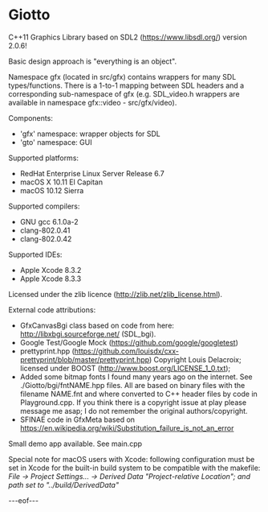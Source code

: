 # Giotto
C++11 Graphics Library based on SDL2 (https://www.libsdl.org/) version 2.0.6!

Basic design approach is "everything is an object".

Namespace gfx (located in src/gfx) contains wrappers for many SDL types/functions. There is a 1-to-1 mapping between SDL headers and a corresponding sub-namespace of gfx (e.g. SDL_video.h wrappers are available in namespace gfx::video - src/gfx/video).

Components:
  - 'gfx' namespace: wrapper objects for SDL
  - 'gto' namespace: GUI

Supported platforms:
  - RedHat Enterprise Linux Server Release 6.7
  - macOS X 10.11 El Capitan
  - macOS 10.12 Sierra

Supported compilers:
  - GNU gcc 6.1.0a-2
  - clang-802.0.41
  - clang-802.0.42

Supported IDEs:
  - Apple Xcode 8.3.2
  - Apple Xcode 8.3.3

Licensed under the zlib licence (http://zlib.net/zlib_license.html).

External code attributions:
- GfxCanvasBgi class based on code from here: http://libxbgi.sourceforge.net/ (SDL_bgi).
- Google Test/Google Mock (https://github.com/google/googletest)
- prettyprint.hpp (https://github.com/louisdx/cxx-prettyprint/blob/master/prettyprint.hpp) Copyright Louis Delacroix; licensed under BOOST (http://www.boost.org/LICENSE_1_0.txt); 
- Added some bitmap fonts I found many years ago on the internet. See ./Giotto/bgi/fntNAME.hpp files. All are based on binary files with the filename NAME.fnt and where converted to C++ header files by code in Playground.cpp. If you think there is a copyright issue at play please message me asap; I do not remember the original authors/copyright.
- SFINAE code in GfxMeta based on https://en.wikipedia.org/wiki/Substitution_failure_is_not_an_error

Small demo app available. See main.cpp

Special note for macOS users with Xcode: following configuration must be set in Xcode for the built-in build system to be compatible with the makefile:
*File -> Project Settings... -> Derived Data "Project-relative Location"; and path set to "../build/DerivedData"*

---eof---
